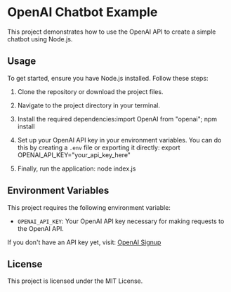 # OpenAI Chatbot Example

This project demonstrates how to use the OpenAI API to create a simple chatbot using Node.js.

## Usage

To get started, ensure you have Node.js installed. Follow these steps:

1. Clone the repository or download the project files.
2. Navigate to the project directory in your terminal.
3. Install the required dependencies:import OpenAI from "openai";
   npm install

4. Set up your OpenAI API key in your environment variables. You can do this by creating a `.env` file or exporting it directly:
   export OPENAI_API_KEY="your_api_key_here"

5. Finally, run the application:
   node index.js


## Environment Variables

   This project requires the following environment variable:
   - `OPENAI_API_KEY`: Your OpenAI API key necessary for making requests to the OpenAI API.

   If you don't have an API key yet, visit:
   [OpenAI Signup](https://platform.openai.com/signup)

## License

   This project is licensed under the MIT License.